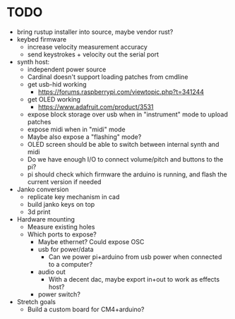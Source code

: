 # TODO
- bring rustup installer into source, maybe vendor rust?
- keybed firmware
  - increase velocity measurement accuracy
  - send keystrokes + velocity out the serial port
- synth host:
  - independent power source
  - Cardinal doesn't support loading patches from cmdline
  - get usb-hid working
    - https://forums.raspberrypi.com/viewtopic.php?t=341244
  - get OLED working
    - https://www.adafruit.com/product/3531
  - expose block storage over usb when in "instrument" mode to upload patches
  - expose midi when in "midi" mode
  - Maybe also expose a "flashing" mode?
  - OLED screen should be able to switch between internal synth and midi
  - Do we have enough I/O to connect volume/pitch and buttons to the pi?
  - pi should check which firmware the arduino is running, and flash the current version if needed
- Janko conversion
  - replicate key mechanism in cad
  - build janko keys on top
  - 3d print
- Hardware mounting
  - Measure existing holes
  - Which ports to expose?
    - Maybe ethernet? Could expose OSC
    - usb for power/data
      - Can we power pi+arduino from usb power when connected to a computer?
    - audio out
      - With a decent dac, maybe export in+out to work as effects host?
    - power switch?
- Stretch goals
  - Build a custom board for CM4+arduino?